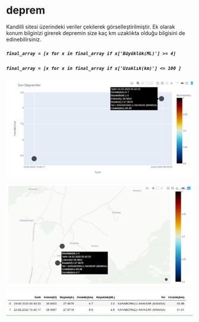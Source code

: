 # deprem
Kandilli sitesi üzerindeki veriler çekilerek görselleştirilmiştir. Ek olarak konum bilginizi girerek depremin size kaç km uzaklıkta olduğu bilgisini de edinebilirsiniz.

##### `final_array = [x for x in final_array if x['Büyüklük(ML)'] >= 4]`
##### `final_array = [x for x in final_array if x['Uzaklık(km)'] <= 100 ]`

![ScreenShot_1](https://raw.githubusercontent.com/mzeybek89/deprem/master/images/Screenshot_1.png)

![ScreenShot_2](https://raw.githubusercontent.com/mzeybek89/deprem/master/images/Screenshot_2.png)

![ScreenShot_3](https://raw.githubusercontent.com/mzeybek89/deprem/master/images/Screenshot_3.png)
